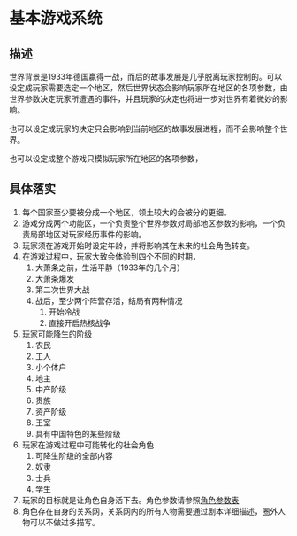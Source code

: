 # 基本游戏系统

## 描述

世界背景是1933年德国赢得一战，而后的故事发展是几乎脱离玩家控制的。可以设定成玩家需要选定一个地区，然后世界状态会影响玩家所在地区的各项参数，由世界参数决定玩家所遭遇的事件，并且玩家的决定也将进一步对世界有着微妙的影响。

也可以设定成玩家的决定只会影响到当前地区的故事发展进程，而不会影响整个世界。

也可以设定成整个游戏只模拟玩家所在地区的各项参数，

## 具体落实

1. 每个国家至少要被分成一个地区，领土较大的会被分的更细。
2. 游戏分成两个功能区，一个负责整个世界参数对局部地区参数的影响，一个负责局部地区对玩家经历事件的影响。
3. 玩家须在游戏开始时设定年龄，并将影响其在未来的社会角色转变。
4. 在游戏过程中，玩家大致会体验到四个不同的时期，
   1. 大萧条之前，生活平静（1933年的几个月）
   2. 大萧条爆发
   3. 第二次世界大战
   4. 战后，至少两个阵营存活，结局有两种情况
        1) 开始冷战
        2) 直接开启热核战争
5. 玩家可能降生的阶级
   1. 农民
   2. 工人
   3. 小个体户
   4. 地主
   5. 中产阶级
   6. 贵族
   7. 资产阶级
   8. 王室
   9. 具有中国特色的某些阶级
6. 玩家在游戏过程中可能转化的社会角色
   1. 可降生阶级的全部内容
   2. 奴隶
   3. 士兵
   4. 学生
7. 玩家的目标就是让角色自身活下去。角色参数请参照[角色参数表](character%20parameters.md)
8. 角色存在自身的关系网，关系网内的所有人物需要通过剧本详细描述，圈外人物可以不做过多描写。
